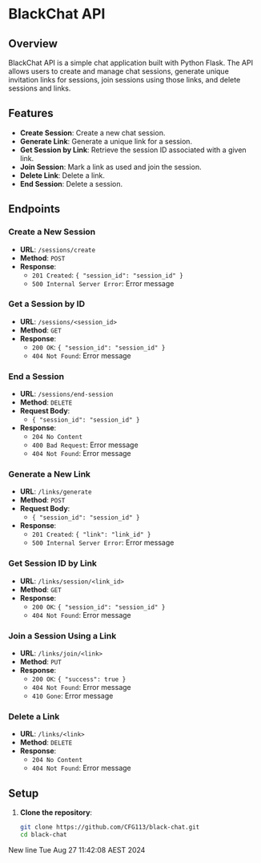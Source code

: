 # BlackChat API

## Overview

BlackChat API is a simple chat application built with Python Flask. The API allows users to create and manage chat sessions, generate unique invitation links for sessions, join sessions using those links, and delete sessions and links.

## Features

- **Create Session**: Create a new chat session.
- **Generate Link**: Generate a unique link for a session.
- **Get Session by Link**: Retrieve the session ID associated with a given link.
- **Join Session**: Mark a link as used and join the session.
- **Delete Link**: Delete a link.
- **End Session**: Delete a session.

## Endpoints

### Create a New Session

- **URL**: `/sessions/create`
- **Method**: `POST`
- **Response**:
  - `201 Created`: `{ "session_id": "session_id" }`
  - `500 Internal Server Error`: Error message

### Get a Session by ID

- **URL**: `/sessions/<session_id>`
- **Method**: `GET`
- **Response**:
  - `200 OK`: `{ "session_id": "session_id" }`
  - `404 Not Found`: Error message

### End a Session

- **URL**: `/sessions/end-session`
- **Method**: `DELETE`
- **Request Body**:
  - `{ "session_id": "session_id" }`
- **Response**:
  - `204 No Content`
  - `400 Bad Request`: Error message
  - `404 Not Found`: Error message

### Generate a New Link

- **URL**: `/links/generate`
- **Method**: `POST`
- **Request Body**:
  - `{ "session_id": "session_id" }`
- **Response**:
  - `201 Created`: `{ "link": "link_id" }`
  - `500 Internal Server Error`: Error message

### Get Session ID by Link

- **URL**: `/links/session/<link_id>`
- **Method**: `GET`
- **Response**:
  - `200 OK`: `{ "session_id": "session_id" }`
  - `404 Not Found`: Error message

### Join a Session Using a Link

- **URL**: `/links/join/<link>`
- **Method**: `PUT`
- **Response**:
  - `200 OK`: `{ "success": true }`
  - `404 Not Found`: Error message
  - `410 Gone`: Error message

### Delete a Link

- **URL**: `/links/<link>`
- **Method**: `DELETE`
- **Response**:
  - `204 No Content`
  - `404 Not Found`: Error message

## Setup

1. **Clone the repository**:
   ```bash
   git clone https://github.com/CFG113/black-chat.git
   cd black-chat
New line Tue Aug 27 11:42:08 AEST 2024
